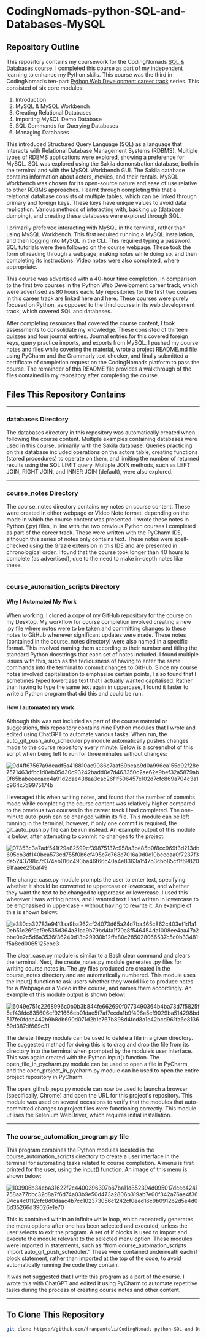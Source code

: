 # CodingNomads-python-SQL-and-Databases-MySQL


## Repository Outline

This repository contains my coursework for the CodingNomads [SQL & Databases course](https://codingnomads.com/course/learn-sql-mysql-databases). I completed this course as part of my independent learning to enhance my Python skills. This course was the third in CodingNomad’s ten-part [Python Web Development career track](https://codingnomads.com/career-track/python-web-development-learn-python-bootcamp) series. This consisted of six core modules:

1. Introduction
2. MySQL & MySQL Workbench
3. Creating Relational Databases
4. Importing MySQL Demo Database
5. SQL Commands for Querying Databases
6. Managing Databases

This introduced Structured Query Language (SQL) as a language that interacts with Relational Database Management Systems (RDBMS). Multiple types of RDBMS applications were explored, showing a preference for MySQL. SQL was explored using the Sakila demonstration database, both in the terminal and with the MySQL Workbench GUI. The Sakila database contains information about actors, movies, and their rentals. MySQL Workbench was chosen for its open-source nature and ease of use relative to other RDBMS approaches. I learnt through completing this that a relational database consists of multiple tables, which can be linked through primary and foreign keys. These keys have unique values to avoid data replication. Various methods of interacting with, backing up (database dumping), and creating these databases were explored through SQL.

I primarily preferred interacting with MySQL in the terminal, rather than using MySQL Workbench. This first required running a MySQL installation, and then logging into MySQL in the CLI. This required typing a password. SQL tutorials were then followed on the course webpage. These took the form of reading through a webpage, making notes while doing so, and then completing its instructions. Video notes were also completed, where appropriate.

This course was advertised with a 40-hour time completion, in comparison to the first two courses in the Python Web Development career track, which were advertised as 80 hours each. My repositories for the first two courses in this career track are linked here and here. These courses were purely focused on Python, as opposed to the third course in its web development track, which covered SQL and databases. 

After completing resources that covered the course content, I took assessments to consolidate my knowledge. These consisted of thirteen quizzes and four journal entries. Journal entries for this covered foreign keys, query practice imports, and exports from MySQL. I pushed my course notes and files while covering the material, wrote a project README.md file using PyCharm and the Grammarly text checker, and finally submitted a certificate of completion request on the CodingNomads platform to pass the course. The remainder of this README file provides a walkthrough of the files contained in my repository after completing the course. 


## Files This Repository Contains

---

### databases Directory 

The databases directory in this repository was automatically created when following the course content. Multiple examples containing databases were used in this course, primarily with the Sakila database. Queries practicing on this database included operations on the actors table, creating functions (stored procedures) to operate on them, and limiting the number of returned results using the SQL LIMIT query. Multiple JOIN methods, such as LEFT JOIN, RIGHT JOIN, and INNER JOIN (default), were also explored.

---

### course_notes Directory

The course_notes directory contains my notes on course content. These were created in either webpage or Video Note format, depending on the mode in which the course content was presented. I wrote these notes in Python (.py) files, in line with the two previous Python courses I completed as part of the career track. These were written with the PyCharm IDE, although this series of notes only contains text. These notes were spell-checked using the Grazie extension in this IDE and are presented in chronological order. I found that the course took longer than 40 hours to complete (as advertised), due to the need to make in-depth notes like these. 

---

### course_automation_scripts Directory 

#### Why I Automated My Work 

When working, I cloned a copy of my GitHub repository for the course on my Desktop. My workflow for course completion involved creating a new .py file where notes were to be taken and committing changes to these notes to GitHub whenever significant updates were made. These notes (contained in the course_notes directory) were also named in a specific format. This involved naming them according to their number and titling the standard Python docstrings that each set of notes included. I found multiple issues with this, such as the tediousness of having to enter the same commands into the terminal to commit changes to GitHub. Since my course notes involved capitalisation to emphasise certain points, I also found that I sometimes typed lowercase text that I actually wanted capitalised. Rather than having to type the same text again in uppercase, I found it faster to write a Python program that did this and could be run. 

#### How I automated my work 

Although this was not included as part of the course material or suggestions, this repository contains nine Python modules that I wrote and edited using ChatGPT to automate various tasks. When run, the auto_git_push_auto_scheduler.py module automatically pushes changes made to the course repository every minute. Below is a screenshot of this script when being left to run for three minutes without changes:

![9d4ff67567a9deadf5a418810ac9086c7aaf69beab9d0a996ea155d92f28e7571463dfbc1d0eb05d30c93242badd0e7d463350c2ae62e9bef32a5879ab0f65babeeecaee4a91d2dae438aa3cac26f1f506457e102d7cfc869a704c3a1c964c7d9975174b](https://github.com/user-attachments/assets/a16af0c6-11b8-4dc1-98d8-7ba7a0cac777)


I leveraged this when writing notes, and found that the number of commits made while completing the course content was relatively higher compared to the previous two courses in the career track I had completed. The one-minute auto-push can be changed within its file. This module can be left running in the terminal; however, if only one commit is required, the git_auto_push.py file can be run instead. An example output of this module is below, after attempting to commit no changes to the project:

![07353c3a7adf541f29a82599cf39875137c958a3be85b0f8cc969f3d213db695cb3df140bea573ed755f0b6ef495c7d768c7016a0d0c10bceeaa0f7237f3de5243798c7d374eb016c493ba46f66c40a4e8363a1f47b3cbb85cf1f6982091faaee25baf49](https://github.com/user-attachments/assets/54163521-0553-4072-a74d-127830e37822)


The change_case.py module prompts the user to enter text, specifying whether it should be converted to uppercase or lowercase, and whether they want the text to be changed to uppercase or lowercase. I used this wherever I was writing notes, and I wanted text I had written in lowercase to be emphasised in uppercase - without having to rewrite it. An example of this is shown below:

![e380ca32783e9413aa9ba262cf24073d65a24d7ba465c862c403ef1d1a10eb51c26f9af9e535d364a31aa9b79bd4fa1f70a8f546454da1008ee4aa47a2bbe0e2c5d6a3536f36240d13b29930b12ffe80c285028066537c5c0b33481f5a8ed0065125ebc3](https://github.com/user-attachments/assets/669f7708-02a1-42c2-bd3a-d60dace585bd)

The clear_case.py module is similar to a Bash clear command and clears the terminal. Next, the create_notes.py module generates .py files for writing course notes in. The .py files produced are created in the course_notes directory and are automatically numbered. This module uses the input() function to ask users whether they would like to produce notes for a Webpage or a Video in the course, and names them accordingly. An example of this module output is shown below:

![6049e751c2268996c0b0b3b844fe662690f0773490364b4ba73d7f5825f5ef43fdc835606cf921666eb01dae5f7af7ecda1b9f496a5cf9029ba514298bd517fe0fddc442b9b8db690d071d2b1e767b898d4fcd8a1e42bcd961fa6e813659d387df669c31](https://github.com/user-attachments/assets/3e158b27-c0ad-4991-b4cf-1487485f6b5f)


The delete_file.py module can be used to delete a file in a given directory. The suggested method for doing this is to drag and drop the file from its directory into the terminal when prompted by the module’s user interface. This was again created with the Python input() function. The open_file_in_pycharm.py module can be used to open a file in PyCharm, and the open_project_in_pycharm.py module can be used to open the entire project repository in PyCharm. 

The open_github_repo.py module can now be used to launch a browser (specifically, Chrome) and open the URL for this project's repository. This module was used on several occasions to verify that the modules that auto-committed changes to project files were functioning correctly. This module utilises the Selenium WebDriver, which requires initial installation.  

---

### The course_automation_program.py file 

This program combines the Python modules located in the course_automation_scripts directory to create a user interface in the terminal for automating tasks related to course completion. A menu is first printed for the user, using the input() function. An image of this menu is shown below:

![103906b34eba31622f2c4400396397b67ba11d852394d095017dcec4241758aa77bbc32d8a7f6d74a03b9e50d473a2806b319ab7e00f342a76ae4f3694ca4c0112cfc8d0daac4b7cc102373056c1242cf0eed16c9b0912b2d5e4d06d35266d39026e1e70](https://github.com/user-attachments/assets/4d4fbb47-3adc-4b14-9487-5d46e9338ea1)


This is contained within an infinite while loop, which repeatedly generates the menu options after one has been selected and executed, unless the user selects to exit the program. A set of if blocks is used to import and execute the module relevant to the selected menu option. These modules were imported in statements, such as “from course_automation_scripts import auto_git_push_scheduler.” These were contained underneath each if block statement, rather than imported at the top of the code, to avoid automatically running the code they contain. 

It was not suggested that I write this program as a part of the course. I wrote this with ChatGPT and edited it using PyCharm to automate repetitive tasks during the process of creating course notes and other content.  

---

## To Clone This Repository
```bash
git clone https://github.com/franpanteli/CodingNomads-python-SQL-and-Databases-MySQL.git
